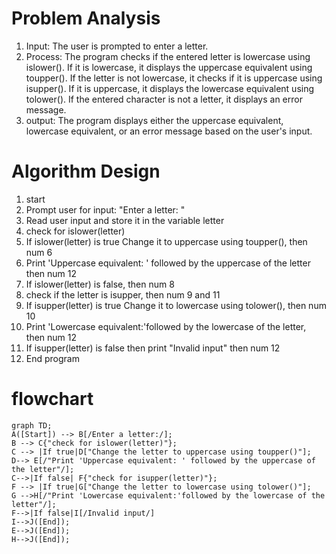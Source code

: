 # Problem Analysis
   1. Input: The user is prompted to enter a letter.
   2. Process: The program checks if the entered letter is lowercase using islower(). If it is lowercase, it displays the uppercase equivalent using
               toupper(). If the letter is not lowercase, it checks if it is uppercase using isupper(). If it is uppercase, it displays the lowercase equivalent using
               tolower(). If the entered character is not a letter, it displays an error message.
   3. output: The program displays either the uppercase equivalent, lowercase equivalent, or an error message based on the user's input.

# Algorithm Design
   1. start
   2. Prompt user for input: "Enter a letter: " 
   3.  Read user input and store it in the variable letter
   4.  check for islower(letter) 
   5.  If islower(letter) is true Change it to uppercase using toupper(), then num 6
   6. Print 'Uppercase equivalent: ' followed by the uppercase of the letter then num 12
   7.  If islower(letter) is false, then num 8
   8.  check if the letter is isupper, then num 9 and 11
   9.  If isupper(letter) is true Change it to lowercase using tolower(), then num 10
   10.  Print 'Lowercase equivalent:'followed by the lowercase of the letter, then num 12
   11.   If isupper(letter) is false then print "Invalid input" then num 12
   12.  End program
# flowchart

```mermaid
graph TD;
A([Start]) --> B[/Enter a letter:/];
B --> C{"check for islower(letter)"};
C --> |If true|D["Change the letter to uppercase using toupper()"];
D--> E[/"Print 'Uppercase equivalent: ' followed by the uppercase of the letter"/];
C-->|If false| F{"check for isupper(letter)"};
F --> |If true|G["Change the letter to lowercase using tolower()"];
G -->H[/"Print 'Lowercase equivalent:'followed by the lowercase of the letter"/];
F-->|If false|I[/Invalid input/]
I-->J([End]);
E-->J([End]);
H-->J([End]);


